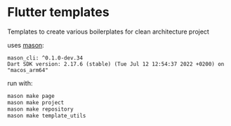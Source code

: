 # Flutter templates

Templates to create various boilerplates for clean architecture project

uses [mason](https://pub.dev/packages/mason_cli):

```
mason_cli: ^0.1.0-dev.34
Dart SDK version: 2.17.6 (stable) (Tue Jul 12 12:54:37 2022 +0200) on "macos_arm64"

```

run with:

```bash
mason make page
mason make project
mason make repository
mason make template_utils
```